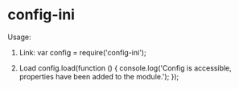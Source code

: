 config-ini
==========

Usage:

1. Link:
var config = require('config-ini');

2. Load 
config.load(function () {
  console.log('Config is accessible, properties have been added to the module.');
});

